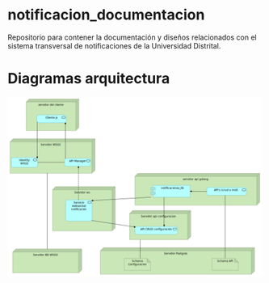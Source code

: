 # notificacion_documentacion
Repositorio para contener la documentación y diseños relacionados con el sistema transversal de notificaciones de la Universidad Distrital.

# Diagramas arquitectura

![Diagrama](/diagramas/Propuesta.png)
